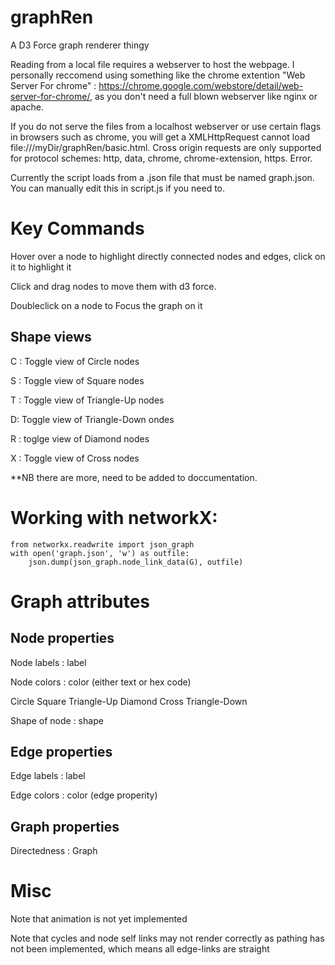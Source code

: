 # graphRen
A D3 Force graph renderer thingy

Reading from a local file requires a webserver to host the webpage. I personally reccomend using something like the chrome extention "Web Server For chrome" : https://chrome.google.com/webstore/detail/web-server-for-chrome/, as you don't need a full blown webserver like nginx or apache.

If you do not serve the files from a localhost webserver or use certain flags in browsers such as chrome, you will get a XMLHttpRequest cannot load file:///myDir/graphRen/basic.html. Cross origin requests are only supported for protocol schemes: http, data, chrome, chrome-extension, https.
Error.


Currently the script loads from a .json file that must be named graph.json. You can manually edit this in script.js if you need to.

# Key Commands

Hover over a node to highlight directly connected nodes and edges, click on it to highlight it

Click and drag nodes to move them with d3 force.

Doubleclick on a node to Focus the graph on it

## Shape views

C : Toggle view of Circle nodes

S : Toggle view of Square nodes

T : Toggle view of Triangle-Up nodes

D: Toggle view of Triangle-Down ondes

R : toglge view of Diamond nodes

X : Toggle view of Cross nodes

**NB there are more, need to be added to doccumentation.
            
# Working with networkX:

```
from networkx.readwrite import json_graph
with open('graph.json', 'w') as outfile:
    json.dump(json_graph.node_link_data(G), outfile)
```

# Graph attributes

## Node properties

Node labels : label

Node colors : color (either text or hex code)

Circle
Square
Triangle-Up
Diamond
Cross
Triangle-Down


Shape of node : shape

## Edge properties

Edge labels : label

Edge colors : color (edge properity)

## Graph properties

Directedness : Graph 


# Misc

Note that animation is not yet implemented

Note that cycles and node self links may not render correctly as pathing has not been implemented, which means all edge-links are straight
